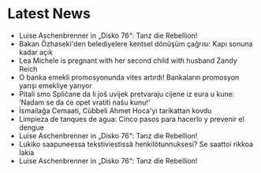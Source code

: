 # Latest News
-  Luise Aschenbrenner in „Disko 76“: Tanz die Rebellion!
-  Bakan Özhaseki'den belediyelere kentsel dönüşüm çağrısı: Kapı sonuna kadar açık
-  Lea Michele is pregnant with her second child with husband Zandy Reich
-  O banka emekli promosyonunda vites artırdı! Bankaların promosyon yarışı emekliye yarıyor
-  Pitali smo Splićane da li još uvijek pretvaraju cijene iz eura u kune: ‘Nadam se da će opet vratiti našu kunu!‘
-  İsmailağa Cemaati, Cübbeli Ahmet Hoca'yı tarikattan kovdu
-  Limpieza de tanques de agua: Cinco pasos para hacerlo y prevenir el dengue
-  Luise Aschenbrenner in „Disko 76“: Tanz die Rebellion!
-  Lukiko saapuneessa tekstiviestissä henkilötunnuksesi? Se saattoi rikkoa lakia
-  Luise Aschenbrenner in „Disko 76“: Tanz die Rebellion!
